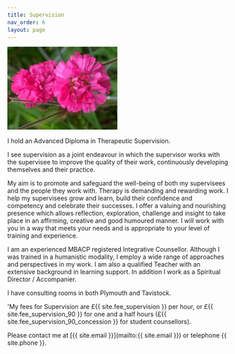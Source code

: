 ```yaml
---
title: Supervision
nav_order: 6
layout: page
---
```


![Flower](/assets/flower2.jpg)

I hold an Advanced Diploma in Therapeutic Supervision.

I see supervision as a joint endeavour in which the supervisor works with the supervisee to improve the quality of their work, continuously developing themselves and their practice.

My aim is to promote and safeguard the well-being of both my supervisees and the people they work with. Therapy is demanding and rewarding work. I help my supervisees grow and learn, build their confidence and competency and celebrate their successes. I offer a valuing and nourishing presence which allows reflection, exploration, challenge and insight to take place in an affirming, creative and good humoured manner. I will work with you in a way that meets your needs and is appropriate to your level of training and experience.

I am an experienced MBACP registered Integrative Counsellor. Although I was trained in a humanistic modality, I employ a wide range of approaches and perspectives in my work. I am also a qualified Teacher with an extensive background in learning support. In addition I work as a Spiritual Director / Accompanier.

I have consulting rooms in both Plymouth and Tavistock.

'My fees for Supervision are £{{ site.fee_supervision }} per hour, or £{{ site.fee_supervision_90 }} for one and a half hours (£{{ site.fee_supervision_90_concession }} for student counsellors).

Please contact me at [{{ site.email }}](mailto:{{ site.email }}) or telephone {{ site.phone }}.